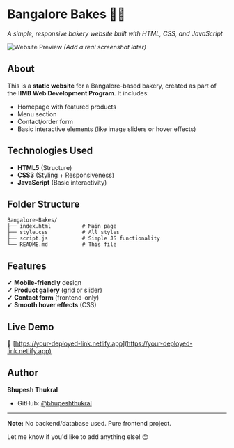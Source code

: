 # **Bangalore Bakes** 🍞🥐  

*A simple, responsive bakery website built with HTML, CSS, and JavaScript*  

![Website Preview](https://via.placeholder.com/800x400?text=Bangalore+Bakes+Preview) *(Add a real screenshot later)*  

## **About**  
This is a **static website** for a Bangalore-based bakery, created as part of the **IIMB Web Development Program**. It includes:  
- Homepage with featured products  
- Menu section  
- Contact/order form  
- Basic interactive elements (like image sliders or hover effects)  

## **Technologies Used**  
- **HTML5** (Structure)  
- **CSS3** (Styling + Responsiveness)  
- **JavaScript** (Basic interactivity)  


## **Folder Structure**  
```
Bangalore-Bakes/
├── index.html          # Main page
├── style.css           # All styles
├── script.js           # Simple JS functionality
└── README.md           # This file
```  

## **Features**  
✔ **Mobile-friendly** design  
✔ **Product gallery** (grid or slider)  
✔ **Contact form** (frontend-only)  
✔ **Smooth hover effects** (CSS)  

## **Live Demo** 
🔗 [[https://your-deployed-link.netlify.app](https://your-deployed-link.netlify.app)  ](https://bhupeshthukral.github.io/Bangalore-Bakes/)

## **Author**  
**Bhupesh Thukral**  
- GitHub: [@bhupeshthukral](https://github.com/bhupeshthukral)  

---  
**Note:** No backend/database used. Pure frontend project.  

Let me know if you'd like to add anything else! 😊
